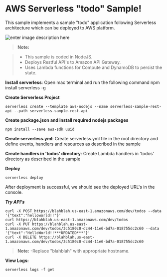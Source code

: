 AWS Serverless "todo" Sample!
===================

This sample implements a sample "todo" application following Serverless architecture which can be deployed to AWS platform. 

![enter image description here](https://serverless.com/_/src/assets/images/serverless_logo.be2d3b90c0910b8d46efd441c96130ed.png)
> **Note:**

> - This sample is coded in NodeJS.
> - Deploys Restful API's to Amazon API Gateway.
> - Uses Lambda functions for Compute and DynamoDB to persist the state.

**Install serverless**: Open mac terminal and run the following command
    npm install serverless -g

**Create Serverless Project**

    serverless create --template aws-nodejs --name serverless-sample-rest-api --path serverless-sample-rest-api
 
**Create package.json and install required nodejs packages**

    npm install --save aws-sdk uuid

**Create serverless.yml**: Create serverless.yml file in the root directory and define events, handlers and resources as described in the sample

**Create handlers in 'todos' directory**: Create Lambda handlers in 'todos' directory as described in the sample

**Deploy**

    serverless deploy
 
 After deployment is successful, we should see the deployed URL's in the console.

***Try API's***

    curl -X POST https://blahblah.us-east-1.amazonaws.com/dev/todos --data '{"text":"helloworld!!"}'
    curl https://blahblah.us-east-1.amazonaws.com/dev/todos
    curl -X PUT https://blahblah.us-east-1.amazonaws.com/dev/todos/3c5180c0-dc44-11e6-bd7a-018755dc2c60 --data '{"text":"HelloWorld!!***UPDATED***"}'
    curl -X DELETE https://blahblah.us-east-1.amazonaws.com/dev/todos/3c5180c0-dc44-11e6-bd7a-018755dc2c60 

> **Note:**
> -Replace "blahblah" with appropriate hostname.

**View Logs:**

    serverless logs -f get
